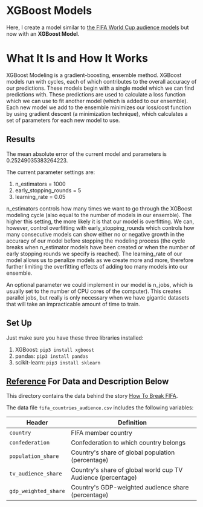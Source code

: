 # XGBoost Models
Here, I create a model similar to [the FIFA World Cup audience models](https://github.com/Kyle-Pu/Python-Data-Science-Projects/tree/master/Decision_Tree_and_Random_Forest_Models) but now with an **__XGBoost Model__**.

# What It Is and How It Works
XGBoost Modeling is a gradient-boosting, ensemble method. XGBoost models run with cycles, each of which contributes to the overall accuracy of our predictions. These models begin with a single model which we can find predictions with. These predictions are used to calculate a loss function which we can use to fit another model (which is added to our ensemble). Each new model we add to the ensemble minimizes our loss/cost function by using gradient descent (a minimization technique), which calculates a set of parameters for each new model to use.

## Results
The mean absolute error of the current model and parameters is 0.25249035383264223.

The current parameter settings are:
1. n_estimators = 1000
2. early_stopping_rounds = 5
3. learning_rate = 0.05

n_estimators controls how many times we want to go through the XGBoost modeling cycle (also equal to the number of models in our ensemble). The higher this setting, the more likely it is that our model is overfitting. We can, however, control overfitting with early_stopping_rounds which controls how many consecutive models can show either no or negative growth in the accuracy of our model before stopping the modeling process (the cycle breaks when n_estimator models have been created or when the number of early stopping rounds we specify is reached). The learning_rate of our model allows us to penalize models as we create more and more, therefore further limiting the overfitting effects of adding too many models into our ensemble. 

An optional parameter we could implement in our model is n_jobs, which is usually set to the number of CPU cores of the computer). This creates parallel jobs, but really is only necessary when we have gigantic datasets that will take an impracticable amount of time to train.

## Set Up
Just make sure you have these three libraries installed:
1. XGBoost: `pip3 install xgboost`
2. pandas: `pip3 install pandas`
3. scikit-learn: `pip3 install sklearn`

## [Reference](https://github.com/fivethirtyeight/data/tree/master/fifa) For Data and Description Below
This directory contains the data behind the story [How To Break FIFA](http://fivethirtyeight.com/features/how-to-break-fifa/).

The data file `fifa_countries_audience.csv` includes the following variables:

Header | Definition
---|---------
`country` | FIFA member country
`confederation` | Confederation to which country belongs
`population_share` | Country's share of global population (percentage)
`tv_audience_share` | Country's share of global world cup TV Audience (percentage)
`gdp_weighted_share` | Country's GDP-weighted audience share (percentage)

